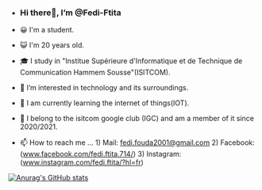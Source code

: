 -  ### Hi there👋, I’m @Fedi-Ftita

- 😀 I'm a student.
- 😺 I'm 20 years old.
- 🎓 I study in "Institue Supérieure d'Informatique et de Technique de Communication Hammem Sousse"(ISITCOM).
- 👀 I’m interested in technology and its surroundings.
- 🌱 I am currently learning the internet of things(IOT).
- 💞️ I belong to the isitcom google club (IGC) and am a member of it since 2020/2021.
- 📫 How to reach me ... 1) Mail: fedi.fouda2001@gmail.com
                          2) Facebook:(www.facebook.com/fedi.ftita.714/)
                          3) Instagram: (www.instagram.com/fedi.ftita/?hl=fr)

<!---
Fedi-Ftita/Fedi-Ftita is a ✨ special ✨ repository because its `README.md` (this file) appears on your GitHub profile.
You can click the Preview link to take a look at your changes.
--->
[![Anurag's GitHub stats](https://github-readme-stats.vercel.app/api?username=Fedi-Ftita)](https://github.com/Fedi-Ftita/github-readme-stats)
